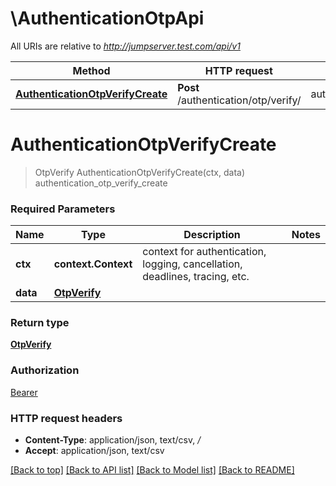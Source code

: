 # \AuthenticationOtpApi

All URIs are relative to *http://jumpserver.test.com/api/v1*

Method | HTTP request | Description
------------- | ------------- | -------------
[**AuthenticationOtpVerifyCreate**](AuthenticationOtpApi.md#AuthenticationOtpVerifyCreate) | **Post** /authentication/otp/verify/ | authentication_otp_verify_create


# **AuthenticationOtpVerifyCreate**
> OtpVerify AuthenticationOtpVerifyCreate(ctx, data)
authentication_otp_verify_create



### Required Parameters

Name | Type | Description  | Notes
------------- | ------------- | ------------- | -------------
 **ctx** | **context.Context** | context for authentication, logging, cancellation, deadlines, tracing, etc.
  **data** | [**OtpVerify**](OtpVerify.md)|  | 

### Return type

[**OtpVerify**](OtpVerify.md)

### Authorization

[Bearer](../README.md#Bearer)

### HTTP request headers

 - **Content-Type**: application/json, text/csv, */*
 - **Accept**: application/json, text/csv

[[Back to top]](#) [[Back to API list]](../README.md#documentation-for-api-endpoints) [[Back to Model list]](../README.md#documentation-for-models) [[Back to README]](../README.md)

